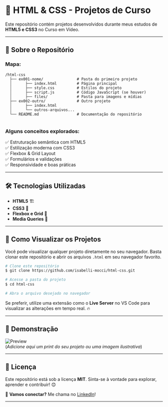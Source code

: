 # 📌 HTML & CSS - Projetos de Curso


Este repositório contém projetos desenvolvidos durante meus estudos de **HTML5 e CSS3** no Curso em Vídeo.

---



## 📂 Sobre o Repositório

### Mapa:

```
/html-css
  ├── ex001-nome/               # Pasta do primeiro projeto
  │      ├── index.html         # Página principal
  │      ├── style.css          # Estilos do projeto
  │      ├── script.js          # Código JavaScript (se houver)
  │      ├── files/             # Pasta para imagens e mídias
  ├── ex002-outro/              # Outro projeto
  │      ├── index.html
  │      └── outros-arquivos...
  └── README.md                 # Documentação do repositório


```


### Alguns conceitos explorados: 

✅ Estruturação semântica com HTML5  
✅ Estilização moderna com CSS3  
✅ Flexbox & Grid Layout  
✅ Formulários e validações  
✅ Responsividade e boas práticas  

---

## 🛠️ Tecnologias Utilizadas

- **HTML5** 🏗️
- **CSS3** 🎨
- **Flexbox e Grid** 📐
- **Media Queries** 📱

---

## 🚀 Como Visualizar os Projetos

Você pode visualizar qualquer projeto diretamente no seu navegador. Basta clonar este repositório e abrir os arquivos `.html` em seu navegador favorito. 

```bash
# Clone este repositório
$ git clone https://github.com/isabelli-mocci/html-css.git

# Acesse a pasta do projeto
$ cd html-css

# Abra o arquivo desejado no navegador
```

Se preferir, utilize uma extensão como o **Live Server** no VS Code para visualizar as alterações em tempo real. 🔥

---

## 📸 Demonstração

![Preview](https://via.placeholder.com/800x400)  
(*Adicione aqui um print do seu projeto ou uma imagem ilustrativa*)

---

## 📜 Licença

Este repositório está sob a licença **MIT**. Sinta-se à vontade para explorar, aprender e contribuir! 😊

📩 **Vamos conectar?** Me chama no [LinkedIn](https://www.linkedin.com/in/seu-perfil)!

---
